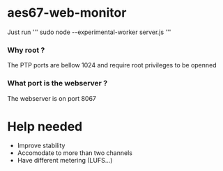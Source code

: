 # aes67-web-monitor

Just run
'''
sudo node --experimental-worker server.js
'''

### Why root ? 
The PTP ports are bellow 1024 and require root privileges to be openned

### What port is the webserver ?
The webserver is on port 8067

# Help needed

- Improve stability
- Accomodate to more than two channels
- Have different metering (LUFS...)
